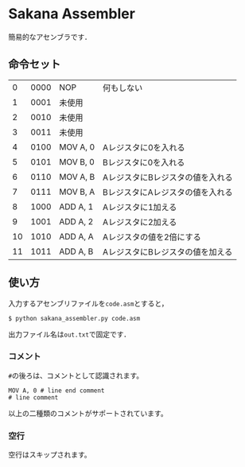 # Sakana Assembler  
簡易的なアセンブラです．

## 命令セット

| | | | |
|---|---|---|---|
|0  |0000 |NOP      | 何もしない |
|1  |0001 |未使用    |  |
|2  |0010 |未使用    |  |
|3  |0011 |未使用    |  |
|4  |0100 |MOV A, 0 | Aレジスタに0を入れる |
|5  |0101 |MOV B, 0 | Bレジスタに0を入れる |
|6  |0110 |MOV A, B | AレジスタにBレジスタの値を入れる |
|7  |0111 |MOV B, A | BレジスタにAレジスタの値を入れる |
|8  |1000 |ADD A, 1 | Aレジスタに1加える |
|9  |1001 |ADD A, 2 | Aレジスタに2加える |
|10 |1010 |ADD A, A | Aレジスタの値を2倍にする |
|11 |1011 |ADD A, B | AレジスタにBレジスタの値を加える |

## 使い方
入力するアセンブリファイルを`code.asm`とすると，  
```
$ python sakana_assembler.py code.asm
```  
出力ファイル名は`out.txt`で固定です．  

### コメント
`#`の後ろは、コメントとして認識されます。
```
MOV A, 0 # line end comment
# line comment
```
以上の二種類のコメントがサポートされています。

### 空行
空行はスキップされます。
